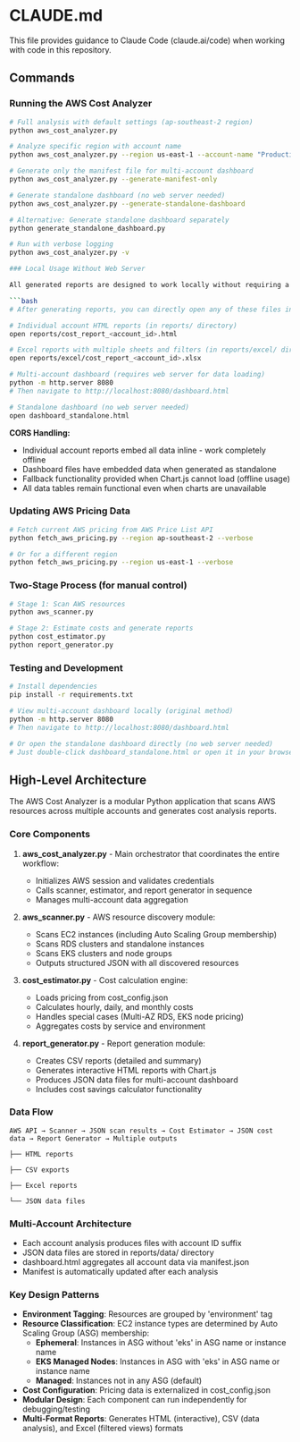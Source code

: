 # CLAUDE.md

This file provides guidance to Claude Code (claude.ai/code) when working with code in this repository.

## Commands

### Running the AWS Cost Analyzer

```bash
# Full analysis with default settings (ap-southeast-2 region)
python aws_cost_analyzer.py

# Analyze specific region with account name
python aws_cost_analyzer.py --region us-east-1 --account-name "Production Account"

# Generate only the manifest file for multi-account dashboard
python aws_cost_analyzer.py --generate-manifest-only

# Generate standalone dashboard (no web server needed)
python aws_cost_analyzer.py --generate-standalone-dashboard

# Alternative: Generate standalone dashboard separately
python generate_standalone_dashboard.py

# Run with verbose logging
python aws_cost_analyzer.py -v

### Local Usage Without Web Server

All generated reports are designed to work locally without requiring a web server:

```bash
# After generating reports, you can directly open any of these files in your browser:

# Individual account HTML reports (in reports/ directory)
open reports/cost_report_<account_id>.html

# Excel reports with multiple sheets and filters (in reports/excel/ directory)
open reports/excel/cost_report_<account_id>.xlsx

# Multi-account dashboard (requires web server for data loading)
python -m http.server 8080
# Then navigate to http://localhost:8080/dashboard.html

# Standalone dashboard (no web server needed)
open dashboard_standalone.html
```

**CORS Handling:**
- Individual account reports embed all data inline - work completely offline
- Dashboard files have embedded data when generated as standalone
- Fallback functionality provided when Chart.js cannot load (offline usage)
- All data tables remain functional even when charts are unavailable

### Updating AWS Pricing Data

```bash
# Fetch current AWS pricing from AWS Price List API
python fetch_aws_pricing.py --region ap-southeast-2 --verbose

# Or for a different region
python fetch_aws_pricing.py --region us-east-1 --verbose
```

### Two-Stage Process (for manual control)

```bash
# Stage 1: Scan AWS resources
python aws_scanner.py

# Stage 2: Estimate costs and generate reports
python cost_estimator.py
python report_generator.py
```

### Testing and Development

```bash
# Install dependencies
pip install -r requirements.txt

# View multi-account dashboard locally (original method)
python -m http.server 8080
# Then navigate to http://localhost:8080/dashboard.html

# Or open the standalone dashboard directly (no web server needed)
# Just double-click dashboard_standalone.html or open it in your browser
```

## High-Level Architecture

The AWS Cost Analyzer is a modular Python application that scans AWS resources across multiple accounts and generates cost analysis reports.

### Core Components

1. **aws_cost_analyzer.py** - Main orchestrator that coordinates the entire workflow:
   - Initializes AWS session and validates credentials
   - Calls scanner, estimator, and report generator in sequence
   - Manages multi-account data aggregation

2. **aws_scanner.py** - AWS resource discovery module:
   - Scans EC2 instances (including Auto Scaling Group membership)
   - Scans RDS clusters and standalone instances
   - Scans EKS clusters and node groups
   - Outputs structured JSON with all discovered resources

3. **cost_estimator.py** - Cost calculation engine:
   - Loads pricing from cost_config.json
   - Calculates hourly, daily, and monthly costs
   - Handles special cases (Multi-AZ RDS, EKS node pricing)
   - Aggregates costs by service and environment

4. **report_generator.py** - Report generation module:
   - Creates CSV reports (detailed and summary)
   - Generates interactive HTML reports with Chart.js
   - Produces JSON data files for multi-account dashboard
   - Includes cost savings calculator functionality

### Data Flow

```
AWS API → Scanner → JSON scan results → Cost Estimator → JSON cost data → Report Generator → Multiple outputs
                                                                                            ├── HTML reports
                                                                                            ├── CSV exports
                                                                                            ├── Excel reports
                                                                                            └── JSON data files
```

### Multi-Account Architecture

- Each account analysis produces files with account ID suffix
- JSON data files are stored in reports/data/ directory
- dashboard.html aggregates all account data via manifest.json
- Manifest is automatically updated after each analysis

### Key Design Patterns

- **Environment Tagging**: Resources are grouped by 'environment' tag
- **Resource Classification**: EC2 instance types are determined by Auto Scaling Group (ASG) membership:
  - **Ephemeral**: Instances in ASG without 'eks' in ASG name or instance name
  - **EKS Managed Nodes**: Instances in ASG with 'eks' in ASG name or instance name
  - **Managed**: Instances not in any ASG (default)
- **Cost Configuration**: Pricing data is externalized in cost_config.json
- **Modular Design**: Each component can run independently for debugging/testing
- **Multi-Format Reports**: Generates HTML (interactive), CSV (data analysis), and Excel (filtered views) formats